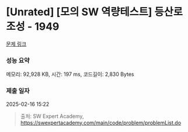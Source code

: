 # [Unrated] [모의 SW 역량테스트] 등산로 조성 - 1949 

[문제 링크](https://swexpertacademy.com/main/code/problem/problemDetail.do?contestProbId=AV5PoOKKAPIDFAUq) 

### 성능 요약

메모리: 92,928 KB, 시간: 197 ms, 코드길이: 2,830 Bytes

### 제출 일자

2025-02-16 15:22



> 출처: SW Expert Academy, https://swexpertacademy.com/main/code/problem/problemList.do